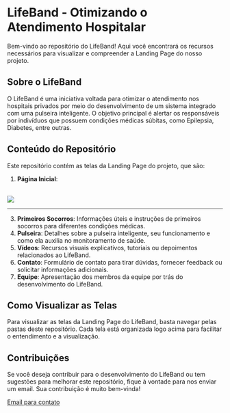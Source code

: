 # LifeBand - Otimizando o Atendimento Hospitalar

Bem-vindo ao repositório do LifeBand! Aqui você encontrará os recursos necessários para visualizar e compreender a Landing Page do nosso projeto. 

## Sobre o LifeBand

O LifeBand é uma iniciativa voltada para otimizar o atendimento nos hospitais privados por meio do desenvolvimento de um sistema integrado com uma pulseira inteligente. O objetivo principal é alertar os responsáveis por indivíduos que possuem condições médicas súbitas, como Epilepsia, Diabetes, entre outras.

## Conteúdo do Repositório

Este repositório contém as telas da Landing Page do projeto, que são:

1. **Página Inicial**:
<br />
<img src="./UX-UI/PaginaInicial.jpg" />
<hr />

3. **Primeiros Socorros**: Informações úteis e instruções de primeiros socorros para diferentes condições médicas.
4. **Pulseira**: Detalhes sobre a pulseira inteligente, seu funcionamento e como ela auxilia no monitoramento de saúde.
5. **Vídeos**: Recursos visuais explicativos, tutoriais ou depoimentos relacionados ao LifeBand.
6. **Contato**: Formulário de contato para tirar dúvidas, fornecer feedback ou solicitar informações adicionais.
7. **Equipe**: Apresentação dos membros da equipe por trás do desenvolvimento do LifeBand.

## Como Visualizar as Telas

Para visualizar as telas da Landing Page do LifeBand, basta navegar pelas pastas deste repositório. Cada tela está organizada logo acima para facilitar o entendimento e a visualização.

## Contribuições

Se você deseja contribuir para o desenvolvimento do LifeBand ou tem sugestões para melhorar este repositório, fique à vontade para nos enviar um email. Sua contribuição é muito bem-vinda!

<a href="mailto:lifeband.proa@gmail.com"> Email para contato </a>
